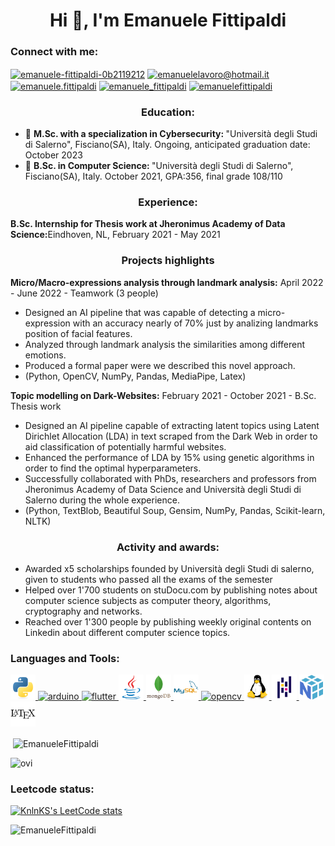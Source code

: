 <h1 align="center">Hi 👋, I'm Emanuele Fittipaldi</h1>

<h3 align="left">Connect with me:</h3>
<p align="left">
<a href="https://linkedin.com/in/emanuele-fittipaldi-0b2119212" target="blank"><img align="center" src="https://raw.githubusercontent.com/rahuldkjain/github-profile-readme-generator/master/src/images/icons/Social/linked-in-alt.svg" alt="emanuele-fittipaldi-0b2119212" height="32" width="40" /></a>
<a href="emanuelelavoro@hotmail.it" target="blank"><img align="center" src="https://cdn.worldvectorlogo.com/logos/mail-ios.svg" alt="emanuelelavoro@hotmail.it" height="30" width="40" /></a>
<a href="https://fb.com/emanuele.fittipaldi" target="blank"><img align="center" src="https://raw.githubusercontent.com/rahuldkjain/github-profile-readme-generator/master/src/images/icons/Social/facebook.svg" alt="emanuele.fittipaldi" height="30" width="40" /></a>
<a href="https://instagram.com/emanuele_fittipaldi" target="blank"><img align="center" src="https://raw.githubusercontent.com/rahuldkjain/github-profile-readme-generator/master/src/images/icons/Social/instagram.svg" alt="emanuele_fittipaldi" height="30" width="40" /></a>
<a href="https://www.leetcode.com/emanuelefittipaldi" target="blank"><img align="center" src="https://raw.githubusercontent.com/rahuldkjain/github-profile-readme-generator/master/src/images/icons/Social/leet-code.svg" alt="emanuelefittipaldi" height="30" width="40" /></a>
</p>


<h3 align="center">Education:</h1>
<p align="left">
<ul>
<li> 📕 <strong>M.Sc. with a specialization in Cybersecurity: </strong>"Università degli Studi di Salerno", Fisciano(SA), Italy. Ongoing, anticipated graduation date: October 2023</li>
<li> 📕 <strong>B.Sc. in Computer Science: </strong>"Università degli Studi di Salerno", Fisciano(SA), Italy. October 2021, GPA:356, final grade 108/110</li>
</ul>
</p>

<h3 align="center">Experience:</h1>
<strong>B.Sc. Internship for Thesis work at Jheronimus Academy of Data Science:</strong>Eindhoven, NL, February 2021 - May 2021

<h3 align="center">Projects highlights</h3>
<p><strong>Micro/Macro-expressions analysis through landmark analysis:</strong> April 2022 - June 2022 - Teamwork (3 people)
<ul>
<li>Designed an AI pipeline that was capable of detecting a micro-expression with an accuracy nearly of 70% just by analizing landmarks position of facial features.</li>
<li>Analyzed through landmark analysis the similarities among different emotions.</li>
<li>Produced a formal paper were we described this novel approach.</li>
<li>(Python, OpenCV, NumPy, Pandas, MediaPipe, Latex)</li>
</ul>
</p>

<p><strong>Topic modelling on Dark-Websites:</strong> February 2021 - October 2021 - B.Sc. Thesis work
<ul>
<li>Designed an AI pipeline capable of extracting latent topics using Latent Dirichlet Allocation (LDA) in text scraped from the Dark Web in order to aid classification of potentially harmful websites.</li>
<li>Enhanced the performance of LDA by 15% using genetic algorithms in order to find the optimal hyperparameters.</li>
<li>Successfully collaborated with PhDs, researchers and professors from Jheronimus Academy of Data Science and Università degli Studi di Salerno during the whole experience.</li>
<li>(Python, TextBlob, Beautiful Soup, Gensim, NumPy, Pandas, Scikit-learn, NLTK)</li>
</ul>
</p>

<h3 align="center">Activity and awards:</h1>
<ul>
<li>Awarded x5 scholarships founded by Università degli Studi di salerno, given to students who passed all the exams of the semester</li>
<li>Helped over 1'700 students on stuDocu.com by publishing notes about computer science subjects as computer theory, algorithms, cryptography and networks.</li>
<li>Reached over 1'300 people by publishing weekly original contents on Linkedin about different computer science topics.</li>
</ul>

<h3 align="left">Languages and Tools:</h3>
<p align="left"><a href="https://www.python.org" target="_blank"> <img src="https://github.com/devicons/devicon/blob/master/icons/python/python-original.svg" alt="python" width="40" height="40"/> </a>
 <a href="https://www.arduino.cc/" target="_blank" rel="noreferrer"> <img src="https://cdn.worldvectorlogo.com/logos/arduino-1.svg" alt="arduino" width="40" height="40"/> </a> <a href="https://flutter.dev" target="_blank" rel="noreferrer"> <img src="https://www.vectorlogo.zone/logos/flutterio/flutterio-icon.svg" alt="flutter" width="40" height="40"/> </a> <a href="https://www.java.com" target="_blank" rel="noreferrer"> <img src="https://raw.githubusercontent.com/devicons/devicon/master/icons/java/java-original.svg" alt="java" width="40" height="40"/> </a> <a href="https://www.mongodb.com/" target="_blank" rel="noreferrer"> <img src="https://raw.githubusercontent.com/devicons/devicon/master/icons/mongodb/mongodb-original-wordmark.svg" alt="mongodb" width="40" height="40"/> </a> <a href="https://www.mysql.com/" target="_blank" rel="noreferrer"> <img src="https://raw.githubusercontent.com/devicons/devicon/master/icons/mysql/mysql-original-wordmark.svg" alt="mysql" width="40" height="40"/> </a> <a href="https://opencv.org/" target="_blank" rel="noreferrer"> <img src="https://www.vectorlogo.zone/logos/opencv/opencv-icon.svg" alt="opencv" width="40" height="40"/> </a> 
<a href="https://www.linux.org/" target="_blank"> <img src="https://raw.githubusercontent.com/devicons/devicon/master/icons/linux/linux-original.svg" alt="linux" width="40" height="40"/> </a><a href="https://pandas.pydata.org" target="_blank"> <img src="https://github.com/devicons/devicon/blob/master/icons/pandas/pandas-original.svg" alt="pandas" width="40" height="40"/> </a>
<a href="https://numpy.org" target="_blank"> <img src="https://github.com/devicons/devicon/blob/master/icons/numpy/numpy-original.svg" alt="numpy" width="40" height="40"/> </a>
<a href="https://www.latex-project.org" target="_blank"> <img src="https://github.com/devicons/devicon/blob/master/icons/latex/latex-original.svg" width="40" height="40"/> </a></p>

<p>&nbsp;<img align="center" src="https://github-readme-stats.vercel.app/api?username=EmanueleFittipaldi&show_icons=true&locale=en" alt="EmanueleFittipaldi" /></p>

<img src="https://github-readme-stats.vercel.app/api/top-langs?username=EmanueleFittipaldi&show_icons=true&locale=en&layout=compact" alt="ovi" />
<h3 align="left">Leetcode status:</h3>

[![KnlnKS's LeetCode stats](https://leetcode-stats-six.vercel.app/api?username=EmanueleFittipaldi)](https://github.com/EmanueleFittipaldi/github-readme)


<p align="left"> <img src="https://komarev.com/ghpvc/?username=EmanueleFittipaldi&label=Profile%20views&color=0e75b6&style=flat" alt="EmanueleFittipaldi" /> </p>
